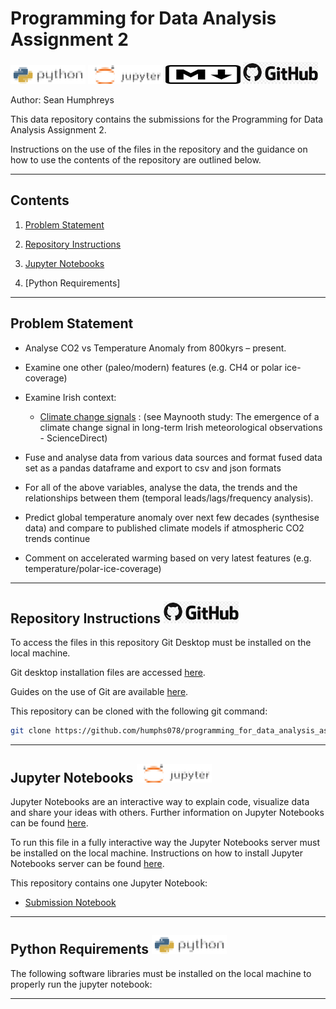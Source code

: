# Programming for Data Analysis Assignment 2

![python logo](/images/logos/python_logo_title.png "python logo") ![jupyter logo](/images/logos/jupyter_logo_title.png "jupyter logo") ![markdown logo](/images/logos/markdown_logo_title.png "markdown logo") ![github logo](/images/logos/github_logo_title.png "github logo")

Author: Sean Humphreys

This data repository contains the submissions for the Programming for Data Analysis Assignment 2.

Instructions on the use of the files in the repository and the guidance on how to use the contents of the repository are outlined below.

---

## Contents

1. [Problem Statement](#problem-statement)

2. [Repository Instructions](#repository-instructions-github-logo)

2. [Jupyter Notebooks](#jupyter-notebooks-jupyter-logo)

3. [Python Requirements]

---

## Problem Statement

+ Analyse CO2 vs Temperature Anomaly from 800kyrs – present.

+ Examine one other (paleo/modern) features (e.g. CH4 or polar ice-coverage)

+ Examine Irish context:
    
    + [Climate change signals](/literature/the_emergence_of_a_climate_change_signal_in_long_term_irish_meteorological_observations.pdf) : (see Maynooth study: The emergence of a climate change signal in long-term Irish meteorological observations - ScienceDirect)

+ Fuse and analyse data from various data sources and format fused data set as a pandas dataframe and export to csv and json formats

+ For all of the above variables, analyse the data, the trends and the relationships between them (temporal leads/lags/frequency analysis).

+ Predict global temperature anomaly over next few decades (synthesise data) and compare to
published climate models if atmospheric CO2 trends continue

+ Comment on accelerated warming based on very latest features (e.g. temperature/polar-ice-coverage)

---

## Repository Instructions ![github logo](/images/logos/github_logo_title.png)

To access the files in this repository Git Desktop must be installed on the local machine.

Git desktop installation files are accessed [here](https://desktop.github.com/).

Guides on the use of Git are available [here](https://docs.github.com/en/desktop/overview/getting-started-with-github-desktop).


This repository can be cloned with the following git command:

```bash
git clone https://github.com/humphs078/programming_for_data_analysis_assignment_2.git
```

---


## Jupyter Notebooks ![jupyter logo](/images/logos/jupyter_logo_title.png "jupyter logo")

Jupyter Notebooks are an interactive way to explain code, visualize data and share your ideas with others. Further information on Jupyter Notebooks can be found [here](https://jupyter-notebook.readthedocs.io/en/stable/notebook.html).

To run this file in a fully interactive way the Jupyter Notebooks server must be installed on the local machine. Instructions on how to install Jupyter Notebooks server can be found [here](https://jupyter.org/install).

This repository contains one Jupyter Notebook:

+ [Submission Notebook](/submission.ipynb)

---

## Python Requirements ![python logo](/images/logos/python_logo_title.png "python logo")

The following software libraries must be installed on the local machine to properly run the jupyter notebook:

---
